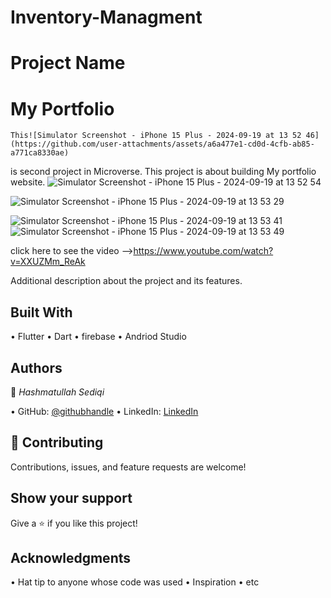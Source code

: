 # Inventory-Managment

# Project Name
# My Portfolio

	⁠This![Simulator Screenshot - iPhone 15 Plus - 2024-09-19 at 13 52 46](https://github.com/user-attachments/assets/a6a477e1-cd0d-4cfb-ab85-a771ca8330ae)
 is second project in Microverse. This project is about building My portfolio website.
![Simulator Screenshot - iPhone 15 Plus - 2024-09-19 at 13 52 54](https://github.com/user-attachments/assets/bb918b26-882f-47d3-95d8-d4666ee9665f)

![Simulator Screenshot - iPhone 15 Plus - 2024-09-19 at 13 53 29](https://github.com/user-attachments/assets/0b0c2f68-af55-4041-a2c3-3ba2da1da71e)

![Simulator Screenshot - iPhone 15 Plus - 2024-09-19 at 13 53 41](https://github.com/user-attachments/assets/c3d8bfd6-0b23-48c0-8667-e1772e26f745)
![Simulator Screenshot - iPhone 15 Plus - 2024-09-19 at 13 53 49](https://github.com/user-attachments/assets/a97e968b-8cf3-4f0b-9662-d9c2ebfde89a)



click here to see the video -->https://www.youtube.com/watch?v=XXUZMm_ReAk

Additional description about the project and its features.

## Built With

•⁠  ⁠Flutter
•⁠  ⁠Dart
•⁠  ⁠firebase
•⁠  ⁠Andriod Studio


## Authors

👤 *Hashmatullah Sediqi*

•⁠  ⁠GitHub: [@githubhandle](https://github.com/hashmat111)
•⁠  ⁠LinkedIn: [LinkedIn](https://www.linkedin.com/in/hashmatsediqi/)

## 🤝 Contributing

Contributions, issues, and feature requests are welcome!


## Show your support

Give a ⭐️ if you like this project!

## Acknowledgments

•⁠  ⁠Hat tip to anyone whose code was used
•⁠  ⁠Inspiration
•⁠  ⁠etc
